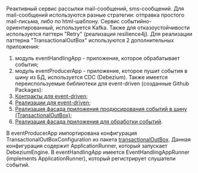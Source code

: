 Реактивный сервис рассылки mail-сообщений, sms-сообщений.
Для mail-сообщений используются разные стратегии: отправка простого mail-письма, либо по html-шаблону.
Сервис событийно-ориентированный, используется Kafka.
Также для отказоустойчивости используется паттерн "Retry" (реализация resilience4j).
Для реализации паттерна "TransactionalOutBox" используются 2 дополнительных приложения:
1) модуль eventHandlingApp - приложение, которое обрабатывает события;
2) модуль eventProducerApp - приложение, которое пушит события в шину из БД, используется CDC (Debezium).
Также имеется переиспользуемые библиотеки для event-driven (созданные Github Packages):
1) [Контракты для event-driven](https://github.com/ALEX3KOVAL/eventingContract);
2) [Реализации для event-driven](https://github.com/ALEX3KOVAL/eventingImpl);
3) [Реализация фасада приложения продюсирования событий в шину (TransactionalOutBox)](https://github.com/ALEX3KOVAL/transactionalOutBox);
4) [Реализация фасада приложения для обработки событий](https://github.com/ALEX3KOVAL/kafkaEventer).

В eventProducerApp импортирована конфигурация TransactionalOutBoxConfiguration из пакета [transactionalOutBox](https://github.com/ALEX3KOVAL/transactionalOutBox). Данная конфигурация содержит ApplicationRunner, который запускает DebeziumEngine.
В eventHandlingApp имеется EventHandlingAppRunner (implements ApplicationRunner), который регистрирует слушатели событий.
